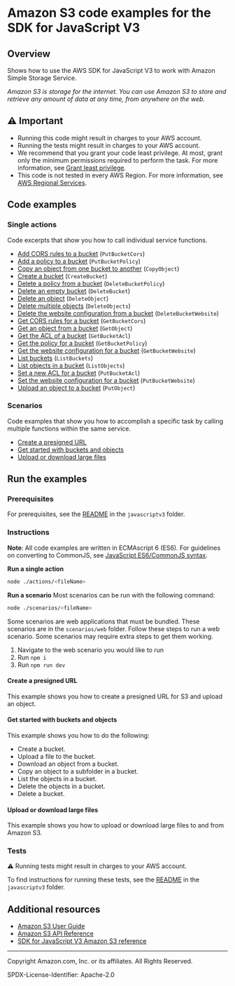 <!--Generated by WRITEME on 2023-02-24 15:05:04.309449 (UTC)-->
# Amazon S3 code examples for the SDK for JavaScript V3

## Overview

Shows how to use the AWS SDK for JavaScript V3 to work with Amazon Simple Storage Service.

<!--custom.overview.start-->
<!--custom.overview.end-->

*Amazon S3 is storage for the internet. You can use Amazon S3 to store and retrieve any amount of data at any time, from anywhere on the web.*

## ⚠ Important

* Running this code might result in charges to your AWS account.
* Running the tests might result in charges to your AWS account.
* We recommend that you grant your code least privilege. At most, grant only the minimum permissions required to perform the task. For more information, see [Grant least privilege](https://docs.aws.amazon.com/IAM/latest/UserGuide/best-practices.html#grant-least-privilege).
* This code is not tested in every AWS Region. For more information, see [AWS Regional Services](https://aws.amazon.com/about-aws/global-infrastructure/regional-product-services).

<!--custom.important.start-->
<!--custom.important.end-->

## Code examples
### Single actions

Code excerpts that show you how to call individual service functions.

* [Add CORS rules to a bucket](actions/put-bucket-cors.js#L8) (`PutBucketCors`)
* [Add a policy to a bucket](actions/put-bucket-policy.js#L8) (`PutBucketPolicy`)
* [Copy an object from one bucket to another](actions/copy-object.js#L8) (`CopyObject`)
* [Create a bucket](actions/create-bucket.js#L8) (`CreateBucket`)
* [Delete a policy from a bucket](actions/delete-bucket-policy.js#L8) (`DeleteBucketPolicy`)
* [Delete an empty bucket](actions/delete-bucket.js#L8) (`DeleteBucket`)
* [Delete an object](actions/delete-object.js#L8) (`DeleteObject`)
* [Delete multiple objects](actions/delete-objects.js#L8) (`DeleteObjects`)
* [Delete the website configuration from a bucket](actions/delete-bucket-website.js#L8) (`DeleteBucketWebsite`)
* [Get CORS rules for a bucket](actions/get-bucket-cors.js#L8) (`GetBucketCors`)
* [Get an object from a bucket](actions/get-object.js#L8) (`GetObject`)
* [Get the ACL of a bucket](actions/get-bucket-acl.js#L8) (`GetBucketAcl`)
* [Get the policy for a bucket](actions/get-bucket-policy.js#L8) (`GetBucketPolicy`)
* [Get the website configuration for a bucket](actions/get-bucket-website.js#L8) (`GetBucketWebsite`)
* [List buckets](actions/list-buckets.js#L8) (`ListBuckets`)
* [List objects in a bucket](actions/list-objects.js#L8) (`ListObjects`)
* [Set a new ACL for a bucket](actions/put-bucket-acl.js#L8) (`PutBucketAcl`)
* [Set the website configuration for a bucket](actions/put-bucket-website.js#L8) (`PutBucketWebsite`)
* [Upload an object to a bucket](actions/put-object.js#L8) (`PutObject`)

### Scenarios

Code examples that show you how to accomplish a specific task by calling multiple
functions within the same service.

* [Create a presigned URL](scenarios/presigned-url-upload.js) 
* [Get started with buckets and objects](scenarios/basic.js) 
* [Upload or download large files](scenarios/multipart-upload.js) 

## Run the examples

### Prerequisites


For prerequisites, see the [README](../../README.md#Prerequisites) in the `javascriptv3` folder.



<!--custom.prerequisites.start-->
<!--custom.prerequisites.end-->

### Instructions

**Note**: All code examples are written in ECMAscript 6 (ES6). For guidelines on converting to CommonJS, see
[JavaScript ES6/CommonJS syntax](https://docs.aws.amazon.com/sdk-for-javascript/v3/developer-guide/sdk-examples-javascript-syntax.html).

**Run a single action**

```bash
node ./actions/<fileName>
```

**Run a scenario**
Most scenarios can be run with the following command:
```bash
node ./scenarios/<fileName>
```

<!--custom.instructions.start-->
Some scenarios are web applications that must be bundled. These scenarios are in the `scenarios/web` folder.
Follow these steps to run a web scenario. Some scenarios may require extra steps to get them working.

1. Navigate to the web scenario you would like to run
1. Run `npm i`
1. Run `npm run dev`
<!--custom.instructions.end-->


#### Create a presigned URL

This example shows you how to create a presigned URL for S3 and upload an object.


<!--custom.scenarios.s3_Scenario_PresignedUrl.start-->
<!--custom.scenarios.s3_Scenario_PresignedUrl.end-->

#### Get started with buckets and objects

This example shows you how to do the following:

* Create a bucket.
* Upload a file to the bucket.
* Download an object from a bucket.
* Copy an object to a subfolder in a bucket.
* List the objects in a bucket.
* Delete the objects in a bucket.
* Delete a bucket.

<!--custom.scenarios.s3_Scenario_GettingStarted.start-->
<!--custom.scenarios.s3_Scenario_GettingStarted.end-->

#### Upload or download large files

This example shows you how to upload or download large files to and from Amazon S3.


<!--custom.scenarios.s3_Scenario_UsingLargeFiles.start-->
<!--custom.scenarios.s3_Scenario_UsingLargeFiles.end-->

### Tests

⚠ Running tests might result in charges to your AWS account.


To find instructions for running these tests, see the [README](../../README.md#Tests)
in the `javascriptv3` folder.



<!--custom.tests.start-->
<!--custom.tests.end-->

## Additional resources

* [Amazon S3 User Guide](https://docs.aws.amazon.com/AmazonS3/latest/userguide/Welcome.html)
* [Amazon S3 API Reference](https://docs.aws.amazon.com/AmazonS3/latest/API/Welcome.html)
* [SDK for JavaScript V3 Amazon S3 reference](https://docs.aws.amazon.com/AWSJavaScriptSDK/v3/latest/clients/client-s3/index.html)

<!--custom.resources.start-->
<!--custom.resources.end-->

---

Copyright Amazon.com, Inc. or its affiliates. All Rights Reserved.

SPDX-License-Identifier: Apache-2.0